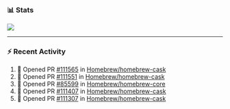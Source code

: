 ### :bar_chart: Stats

<a href="#">
  <img align="center" src="https://github-readme-stats.vercel.app/api?username=tuzi3040&show_icons=true&theme=dark" />
</a>

---

### :zap: Recent Activity

<!--START_SECTION:activity-->
1. 💪 Opened PR [#111565](https://github.com/Homebrew/homebrew-cask/pull/111565) in [Homebrew/homebrew-cask](https://github.com/Homebrew/homebrew-cask)
2. 💪 Opened PR [#111551](https://github.com/Homebrew/homebrew-cask/pull/111551) in [Homebrew/homebrew-cask](https://github.com/Homebrew/homebrew-cask)
3. 💪 Opened PR [#85599](https://github.com/Homebrew/homebrew-core/pull/85599) in [Homebrew/homebrew-core](https://github.com/Homebrew/homebrew-core)
4. 💪 Opened PR [#111407](https://github.com/Homebrew/homebrew-cask/pull/111407) in [Homebrew/homebrew-cask](https://github.com/Homebrew/homebrew-cask)
5. 💪 Opened PR [#111307](https://github.com/Homebrew/homebrew-cask/pull/111307) in [Homebrew/homebrew-cask](https://github.com/Homebrew/homebrew-cask)
<!--END_SECTION:activity-->
